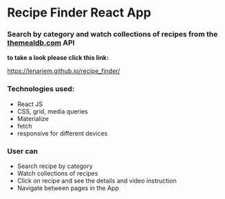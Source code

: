 # Recipe Finder React App

### Search by category and watch collections of recipes from the [themealdb.com](www.themealdb.com) API

**to take a look please click this link:** 

https://lenariem.github.io/recipe_finder/

### Technologies used: 
* React JS
* CSS, grid, media queries
* Materialize
* fetch
* responsive for different devices

### User can
- Search recipe by category
- Watch collections of recipes
- Click on recipe and see the details and video instruction
- Navigate between pages in the App
